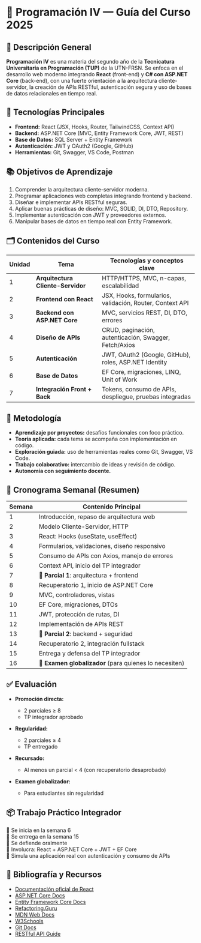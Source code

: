 # 📘 Programación IV — Guía del Curso 2025

## 🎯 Descripción General

**Programación IV** es una materia del segundo año de la **Tecnicatura Universitaria en Programación (TUP)** de la UTN-FRSN. Se enfoca en el desarrollo web moderno integrando **React** (front-end) y **C# con ASP.NET Core** (back-end), con una fuerte orientación a la arquitectura cliente-servidor, la creación de APIs RESTful, autenticación segura y uso de bases de datos relacionales en tiempo real.

## 🧩 Tecnologías Principales

- **Frontend:** React (JSX, Hooks, Router, TailwindCSS, Context API)
- **Backend:** ASP.NET Core (MVC, Entity Framework Core, JWT, REST)
- **Base de Datos:** SQL Server + Entity Framework
- **Autenticación:** JWT y OAuth2 (Google, GitHub)
- **Herramientas:** Git, Swagger, VS Code, Postman

## 📚 Objetivos de Aprendizaje

1. Comprender la arquitectura cliente-servidor moderna.
2. Programar aplicaciones web completas integrando frontend y backend.
3. Diseñar e implementar APIs RESTful seguras.
4. Aplicar buenas prácticas de diseño: MVC, SOLID, DI, DTO, Repository.
5. Implementar autenticación con JWT y proveedores externos.
6. Manipular bases de datos en tiempo real con Entity Framework.

## 🗂️ Contenidos del Curso

| Unidad | Tema                              | Tecnologías y conceptos clave                            |
| ------ | --------------------------------- | -------------------------------------------------------- |
| 1      | **Arquitectura Cliente-Servidor** | HTTP/HTTPS, MVC, n-capas, escalabilidad                  |
| 2      | **Frontend con React**            | JSX, Hooks, formularios, validación, Router, Context API |
| 3      | **Backend con ASP.NET Core**      | MVC, servicios REST, DI, DTO, errores                    |
| 4      | **Diseño de APIs**                | CRUD, paginación, autenticación, Swagger, Fetch/Axios    |
| 5      | **Autenticación**                 | JWT, OAuth2 (Google, GitHub), roles, ASP.NET Identity    |
| 6      | **Base de Datos**                 | EF Core, migraciones, LINQ, Unit of Work                 |
| 7      | **Integración Front + Back**      | Tokens, consumo de APIs, despliegue, pruebas integradas  |

## 🧠 Metodología

- **Aprendizaje por proyectos:** desafíos funcionales con foco práctico.
- **Teoría aplicada:** cada tema se acompaña con implementación en código.
- **Exploración guiada:** uso de herramientas reales como Git, Swagger, VS Code.
- **Trabajo colaborativo:** intercambio de ideas y revisión de código.
- **Autonomía con seguimiento docente.**

## 📅 Cronograma Semanal (Resumen)

| Semana | Contenido Principal                                    |
| ------ | ------------------------------------------------------ |
| 1      | Introducción, repaso de arquitectura web               |
| 2      | Modelo Cliente-Servidor, HTTP                          |
| 3      | React: Hooks (useState, useEffect)                     |
| 4      | Formularios, validaciones, diseño responsivo           |
| 5      | Consumo de APIs con Axios, manejo de errores           |
| 6      | Context API, inicio del TP integrador                  |
| 7      | 📌 **Parcial 1**: arquitectura + frontend              |
| 8      | Recuperatorio 1, inicio de ASP.NET Core                |
| 9      | MVC, controladores, vistas                             |
| 10     | EF Core, migraciones, DTOs                             |
| 11     | JWT, protección de rutas, DI                           |
| 12     | Implementación de APIs REST                            |
| 13     | 📌 **Parcial 2**: backend + seguridad                  |
| 14     | Recuperatorio 2, integración fullstack                 |
| 15     | Entrega y defensa del TP integrador                    |
| 16     | 🧪 **Examen globalizador** (para quienes lo necesiten) |

## ✅ Evaluación

- **Promoción directa:**

  - 2 parciales ≥ 8
  - TP integrador aprobado

- **Regularidad:**

  - 2 parciales ≥ 4
  - TP entregado

- **Recursado:**

  - Al menos un parcial < 4 (con recuperatorio desaprobado)

- **Examen globalizador:**
  - Para estudiantes sin regularidad

## 📦 Trabajo Práctico Integrador

🔹 Se inicia en la semana 6  
🔹 Se entrega en la semana 15  
🔹 Se defiende oralmente  
🔹 Involucra: React + ASP.NET Core + JWT + EF Core  
🔹 Simula una aplicación real con autenticación y consumo de APIs

## 📖 Bibliografía y Recursos

- [Documentación oficial de React](https://es.react.dev/)
- [ASP.NET Core Docs](https://learn.microsoft.com/es-es/aspnet/core)
- [Entity Framework Core Docs](https://learn.microsoft.com/es-es/ef/core/)
- [Refactoring.Guru](https://refactoring.guru/es/design-patterns)
- [MDN Web Docs](https://developer.mozilla.org/es/)
- [W3Schools](https://www.w3schools.com/)
- [Git Docs](https://git-scm.com/doc)
- [RESTful API Guide](https://restfulapi.net/)
